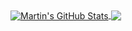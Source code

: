 <a href="https://ylzon.com">
  <img align="center" src="https://github-readme-stats.vercel.app/api?username=ylzon&show_icons=true&line_height=22&count_private=true&title_color=ffffff&text_color=c9cacc&icon_color=2bbc8a&bg_color=1d1f21" alt="Martin's GitHub Stats" />
</a>
<a href="https://ylzon.com">
  <img align="center" src="https://github-readme-stats.vercel.app/api/top-langs/?username=ylzon&hide=&layout=compact&title_color=ffffff&text_color=c9cacc&icon_color=2bbc8a&bg_color=1d1f21" />
</a>

<!--<a href="https://github.com/cyberpunk-ui/cyberpunk-vue">
  <img align="center" src="https://github-readme-stats.vercel.app/api/pin/?username=cyberpunk-ui&repo=cyberpunk-vue&title_color=ffffff&text_color=c9cacc&icon_color=2bbc8a&bg_color=1d1f21" />
</a>    
<a href="https://github.com/cyberpunk-ui/cyberpunk-react">
  <img align="center" src="https://github-readme-stats.vercel.app/api/pin/?username=cyberpunk-ui&repo=cyberpunk-react&title_color=ffffff&text_color=c9cacc&icon_color=2bbc8a&bg_color=1d1f21" />
</a>    
-->
<!--
<a href="https://github.com/ylzon/python-demo">
  <img align="center" src="https://github-readme-stats.vercel.app/api/pin/?username=ylzon&repo=python-demo&title_color=ffffff&text_color=c9cacc&icon_color=2bbc8a&bg_color=1d1f21" />
</a>
<a href="https://github.com/ylzon/node-demo">
  <img align="center" src="https://github-readme-stats.vercel.app/api/pin/?username=ylzon&repo=node-demo&title_color=ffffff&text_color=c9cacc&icon_color=2bbc8a&bg_color=1d1f21" />
</a>
-->

